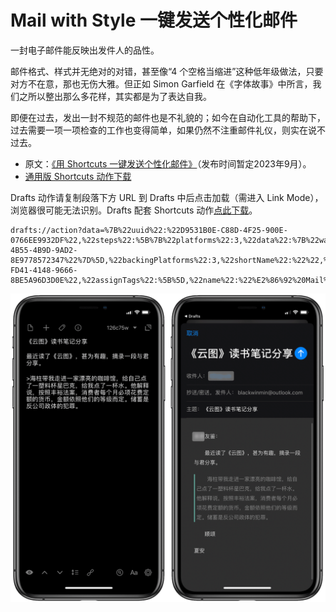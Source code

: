# Mail with Style 一键发送个性化邮件

一封电子邮件能反映出发件人的品性。

邮件格式、样式并无绝对的对错，甚至像“4 个空格当缩进”这种低年级做法，只要对方不在意，那也无伤大雅。但正如 Simon Garfield 在《字体故事》中所言，我们之所以整出那么多花样，其实都是为了表达自我。

即便在过去，发出一封不规范的邮件也是不礼貌的；如今在自动化工具的帮助下，过去需要一项一项检查的工作也变得简单，如果仍然不注重邮件礼仪，则实在说不过去。

- 原文：[《用 Shortcuts 一键发送个性化邮件》](https://utgd.net/)（发布时间暂定2023年9月）。
- [通用版 Shortcuts 动作下载](https://www.icloud.com/shortcuts/fffbd3f38aaf4be785b2131bc9837597)

Drafts 动作请复制段落下方 URL 到 Drafts 中后点击加载（需进入 Link Mode），浏览器很可能无法识别。Drafts 配套 Shortcuts 动作[点此下载](https://www.icloud.com/shortcuts/b6122dbe70ec41759d4891813540ea0e)。

```
drafts://action?data=%7B%22uuid%22:%22D9531B0E-C88D-4F25-900E-0766EE9932DF%22,%22steps%22:%5B%7B%22platforms%22:3,%22data%22:%7B%22waitForResponse%22:%22false%22,%22shortcutName%22:%22Mail%20with%20Style%22,%22template%22:%22%5B%5Bdraft%5D%5D%22,%22shortcutID%22:%22%22%7D,%22type%22:%22runShortcut%22,%22isEnabled%22:true,%22uuid%22:%22BBAF1210-4B55-4B9D-9AD2-8E9778572347%22%7D%5D,%22backingPlatforms%22:3,%22shortName%22:%22%22,%22shouldConfirm%22:false,%22disposition%22:3,%22keyCommand%22:%7B%22optionKey%22:false,%22input%22:%22%22,%22controlKey%22:false,%22commandKey%22:false,%22type%22:%22action%22,%22discoverabilityTitle%22:%22%E2%86%92%20Mail%20with%20css%22,%22shiftKey%22:false%7D,%22logLevel%22:2,%22groupDisposition%22:0,%22notificationType%22:2,%22tintColor%22:%22blue%22,%22actionDescription%22:%22%22,%22keyUseIcon%22:false,%22icon%22:%22action_email_filled%22,%22visibility%22:480,%22backingIsSeparator%22:false,%22groupUUID%22:%2222EFC22A-FD41-4148-9666-8BE5A96D3D0E%22,%22assignTags%22:%5B%5D,%22name%22:%22%E2%86%92%20Mail%20with%20css%22%7D
```

![img](img.png)